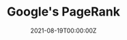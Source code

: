 ---
title: Google's PageRank
summary: Linear algebra application of a PageRank as a markov chain.
tags:
- Demo
date: "2021-08-19T00:00:00Z"

# Optional external URL for project (replaces project detail page).
external_link: https://hluebbering.github.io/blog/2021/04/19/googles-pagerank/

---